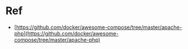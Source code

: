 # Ref
- [https://github.com/docker/awesome-compose/tree/master/apache-php](https://github.com/docker/awesome-compose/tree/master/apache-php)
